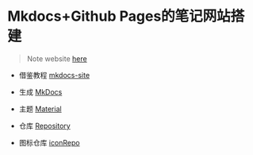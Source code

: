 # Mkdocs+Github Pages的笔记网站搭建

> Note website [here](https://inkroad.github.io/BLOG)

- 借鉴教程 [mkdocs-site](https://yang-xijie.github.io/BLOG/Markdown/mkdocs-site/)


- 生成 [MkDocs](https://www.mkdocs.org) 
- 主题 [Material](https://squidfunk.github.io/mkdocs-material/)
- 仓库 [Repository](https://github.com/squidfunk/mkdocs-material)
- 图标仓库 [iconRepo](https://github.com/primer/octicons/tree/main/icons)
